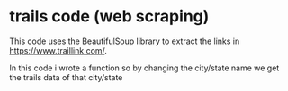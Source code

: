 # trails code (web scraping)
This code uses the BeautifulSoup library to extract the links in https://www.traillink.com/.

In this code i wrote a function so by changing the city/state name we get the trails data of that city/state
